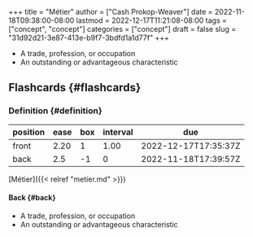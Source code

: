 +++
title = "Métier"
author = ["Cash Prokop-Weaver"]
date = 2022-11-18T09:38:00-08:00
lastmod = 2022-12-17T11:21:08-08:00
tags = ["concept", "concept"]
categories = ["concept"]
draft = false
slug = "31d92d21-3e87-413e-b9f7-3bdfd1a1d77f"
+++

-   A trade, profession, or occupation
-   An outstanding or advantageous characteristic


## Flashcards {#flashcards}


### Definition {#definition}

| position | ease | box | interval | due                  |
|----------|------|-----|----------|----------------------|
| front    | 2.20 | 1   | 1.00     | 2022-12-17T17:35:37Z |
| back     | 2.5  | -1  | 0        | 2022-11-18T17:39:57Z |

[Métier]({{< relref "metier.md" >}})


#### Back {#back}

-   A trade, profession, or occupation
-   An outstanding or advantageous characteristic
